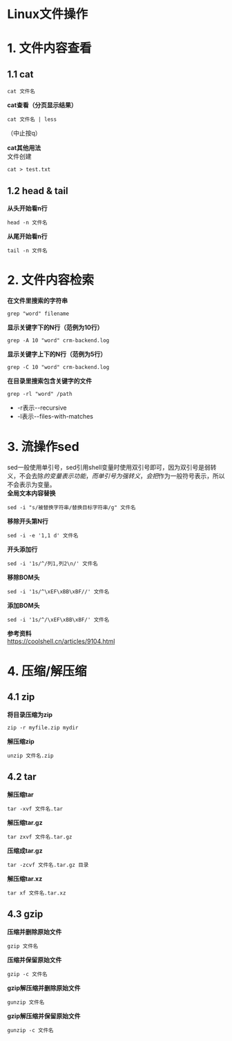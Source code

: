 # Linux文件操作
# 1. 文件内容查看
## 1.1 cat
```
cat 文件名
```
**cat查看（分页显示结果）**  
```
cat 文件名 | less
```
（中止按q）  

**cat其他用法**  
文件创建
```shell
cat > test.txt
```

## 1.2 head & tail
**从头开始看n行**  
```shell
head -n 文件名
```
**从尾开始看n行**  
```
tail -n 文件名
```

# 2. 文件内容检索
**在文件里搜索的字符串**  
```shell
grep "word" filename
```
**显示关键字下的N行（范例为10行）**  
```shell
grep -A 10 "word" crm-backend.log
```
**显示关键字上下的N行（范例为5行）**  
```shell
grep -C 10 "word" crm-backend.log
```

**在目录里搜索包含关键字的文件**  
```shell
grep -rl "word" /path
```
- -r表示--recursive
- -l表示--files-with-matches

# 3. 流操作sed
sed一般使用单引号，sed引用shell变量时使用双引号即可，因为双引号是弱转义，不会去除$的变量表示功能，而单引号为强转义，会把$作为一般符号表示，所以不会表示为变量。  
**全局文本内容替换**  
```shell
sed -i "s/被替换字符串/替换目标字符串/g" 文件名
```
**移除开头第N行**  
```shell
sed -i -e '1,1 d' 文件名
```
**开头添加行**  
```shell
sed -i '1s/^/列1,列2\n/' 文件名
```
**移除BOM头**  
```shell
sed -i '1s/^\xEF\xBB\xBF//' 文件名
```
**添加BOM头**  
```shell
sed -i '1s/^/\xEF\xBB\xBF/' 文件名
```

**参考资料**  
https://coolshell.cn/articles/9104.html  

# 4. 压缩/解压缩
## 4.1 zip
**将目录压缩为zip**  
```shell
zip -r myfile.zip mydir
```
**解压缩zip**  
```
unzip 文件名.zip
```

## 4.2 tar
**解压缩tar**  
```
tar -xvf 文件名.tar
```

**解压缩tar.gz**  
```
tar zxvf 文件名.tar.gz
```
**压缩成tar.gz**  
```
tar -zcvf 文件名.tar.gz 目录
```

**解压缩tar.xz**
```
tar xf 文件名.tar.xz
```

## 4.3 gzip
**压缩并删除原始文件**  
```
gzip 文件名
```
**压缩并保留原始文件**  
```
gzip -c 文件名
```

**gzip解压缩并删除原始文件**
```
gunzip 文件名
```
**gzip解压缩并保留原始文件**
```
gunzip -c 文件名
```